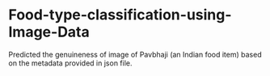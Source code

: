 # Food-type-classification-using-Image-Data
Predicted the genuineness of image of Pavbhaji (an Indian food item) based on the metadata provided in json file.
